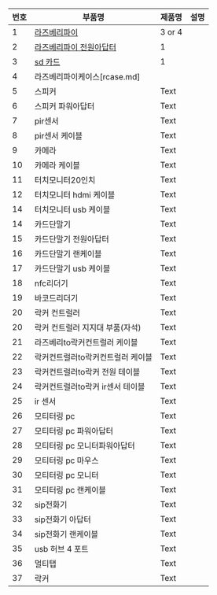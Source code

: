 
#

| 번호 | 부품명 | 제품명 | 설명 |
| --- | --- | ----------- | -----|
|1| [라즈베리파이](raspberrypi.md) | 3 or 4 |
|2| [라즈베리파이 전원아답터](radapter.md) |  1  |
|3| [sd 카드](sdcard.md) |  1  |
|4| 라즈베리파이케이스[rcase.md] |  |
|5| 스피커 | Text |
|6| 스피커 파워아답터| Text |
|7| pir센서 | Text |
|8| pir센서 케이블| Text |
|9| 카메라 | Text |
|10| 카메라 케이블| Text |
|11| 터치모니터20인치 | Text |
|12| 터치모니터 hdmi 케이블 | Text |
|14| 터치모니터 usb 케이블 | Text |
|14| 카드단말기 | Text |
|15| 카드단말기 전원아답터| Text |
|16| 카드단말기 랜케이블| Text |
|17| 카드단말기 usb 케이블| Text |
|18| nfc리더기 | Text |
|19| 바코드리더기 | Text |
|20| 락커 컨트럴러 | Text |
|20| 락커 컨트럴러 지지대 부품(자석) | Text |
|21| 라즈베리to락커컨트럴러 케이블 | Text |
|22| 락커컨트럴러to락커컨트럴러 케이블 | Text |
|23| 락커컨트럴러to락커 전원 테이블 | Text |
|24| 락커컨트럴러to락커 ir센서 테이블 | Text |
|25| ir 센서 | Text |
|26| 모티터링 pc | Text |
|27| 모티터링 pc 파워아답터 | Text |
|28| 모티터링 pc 모니터파워아답터 | Text |
|29| 모티터링 pc 마우스 | Text |
|30| 모티터링 pc 모니터 | Text |
|31| 모티터링 pc 랜케이블 | Text |
|32| sip전화기 | Text |
|33| sip전화기 아답터 | Text |
|34| sip전화기 랜케이블| Text |
|35| usb 허브 4 포트| Text |
|36| 멀티탭 | Text |
|37| 락커 | Text |

